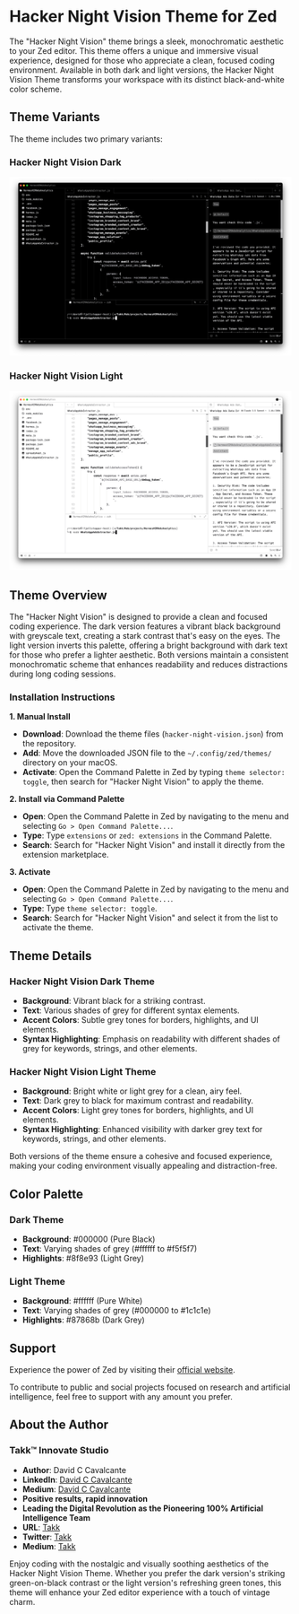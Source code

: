 # Hacker Night Vision Theme for Zed

The "Hacker Night Vision" theme brings a sleek, monochromatic aesthetic to your Zed editor. This theme offers a unique and immersive visual experience, designed for those who appreciate a clean, focused coding environment. Available in both dark and light versions, the Hacker Night Vision Theme transforms your workspace with its distinct black-and-white color scheme.

## Theme Variants

The theme includes two primary variants:

### Hacker Night Vision Dark

![Hacker Night Vision Dark](https://github.com/Takk8IS/hacker-night-vision-theme-for-zed/blob/main/assets/screenshot-dark.png?raw=true)

### Hacker Night Vision Light

![Hacker Night Vision Light](https://github.com/Takk8IS/hacker-night-vision-theme-for-zed/blob/main/assets/screenshot-light.png?raw=true)

## Theme Overview

The "Hacker Night Vision" is designed to provide a clean and focused coding experience. The dark version features a vibrant black background with greyscale text, creating a stark contrast that's easy on the eyes. The light version inverts this palette, offering a bright background with dark text for those who prefer a lighter aesthetic. Both versions maintain a consistent monochromatic scheme that enhances readability and reduces distractions during long coding sessions.

### Installation Instructions

**1. Manual Install**

-   **Download**: Download the theme files (`hacker-night-vision.json`) from the repository.
-   **Add**: Move the downloaded JSON file to the `~/.config/zed/themes/` directory on your macOS.
-   **Activate**: Open the Command Palette in Zed by typing `theme selector: toggle`, then search for "Hacker Night Vision" to apply the theme.

**2. Install via Command Palette**

-   **Open**: Open the Command Palette in Zed by navigating to the menu and selecting `Go > Open Command Palette...`.
-   **Type**: Type `extensions` or `zed: extensions` in the Command Palette.
-   **Search**: Search for "Hacker Night Vision" and install it directly from the extension marketplace.

**3. Activate**

-   **Open**: Open the Command Palette in Zed by navigating to the menu and selecting `Go > Open Command Palette...`.
-   **Type**: Type `theme selector: toggle`.
-   **Search**: Search for "Hacker Night Vision" and select it from the list to activate the theme.

## Theme Details

### Hacker Night Vision Dark Theme

-   **Background**: Vibrant black for a striking contrast.
-   **Text**: Various shades of grey for different syntax elements.
-   **Accent Colors**: Subtle grey tones for borders, highlights, and UI elements.
-   **Syntax Highlighting**: Emphasis on readability with different shades of grey for keywords, strings, and other elements.

### Hacker Night Vision Light Theme

-   **Background**: Bright white or light grey for a clean, airy feel.
-   **Text**: Dark grey to black for maximum contrast and readability.
-   **Accent Colors**: Light grey tones for borders, highlights, and UI elements.
-   **Syntax Highlighting**: Enhanced visibility with darker grey text for keywords, strings, and other elements.

Both versions of the theme ensure a cohesive and focused experience, making your coding environment visually appealing and distraction-free.

## Color Palette

### Dark Theme

-   **Background**: #000000 (Pure Black)
-   **Text**: Varying shades of grey (#ffffff to #f5f5f7)
-   **Highlights**: #8f8e93 (Light Grey)

### Light Theme

-   **Background**: #ffffff (Pure White)
-   **Text**: Varying shades of grey (#000000 to #1c1c1e)
-   **Highlights**: #87868b (Dark Grey)

## Support

Experience the power of Zed by visiting their [official website](https://zed.dev/).

To contribute to public and social projects focused on research and artificial intelligence, feel free to support with any amount you prefer.

## About the Author

### Takk™ Innovate Studio

-   **Author**: David C Cavalcante
-   **LinkedIn**: [David C Cavalcante](https://www.linkedin.com/in/hellodav/)
-   **Medium**: [David C Cavalcante](https://medium.com/@davcavalcante/)
-   **Positive results, rapid innovation**
-   **Leading the Digital Revolution as the Pioneering 100% Artificial Intelligence Team**
-   **URL**: [Takk](https://takk.ag/)
-   **Twitter**: [Takk](https://twitter.com/takk8is/)
-   **Medium**: [Takk](https://takk8is.medium.com/)

Enjoy coding with the nostalgic and visually soothing aesthetics of the Hacker Night Vision Theme. Whether you prefer the dark version's striking green-on-black contrast or the light version's refreshing green tones, this theme will enhance your Zed editor experience with a touch of vintage charm.
